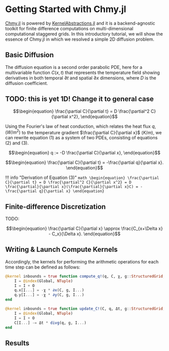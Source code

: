 # Getting Started with Chmy.jl

[Chmy.jl](https://github.com/PTsolvers/Chmy.jl) is powered by [KernelAbstractions.jl](https://github.com/JuliaGPU/KernelAbstractions.jl) and it is a backend-agnostic toolkit for finite difference computations on multi-dimensional computational staggered grids. In this introductory tutorial, we will show the essence of Chmy.jl in which we resolved a simple 2D diffusion problem.


## Basic Diffusion

The diffusion equation is a second order parabolic PDE, here for a multivariable function $C(x,t)$ that represents the temperature field showing derivatives in both temporal $\partial t$ and spatial $\partial x$ dimensions, where $D$ is the diffusion coefficient.

## TODO: this is yet 1D! Change it to general case

```math
\begin{equation}
\frac{\partial C}{\partial t} = D \frac{\partial^2 C}{\partial x^2},
\end{equation}
```

Using the Fourier's law of heat conduction, which relates the heat flux $q$, $(W/m^2)$ to the temperature gradient $\frac{\partial C}{\partial x}$ $(K/m)$, we can rewrite equation (1) as a system of two PDEs, consisting of equations (2) and (3).

```math
\begin{equation}
q := -D \frac{\partial C}{\partial x},
\end{equation}
```
```math
\begin{equation}
\frac{\partial C}{\partial t} = -\frac{\partial q}{\partial x}.
\end{equation}
```

!!! info "Derivation of Equation (3)"
    ```math
    \begin{equation}
    \frac{\partial C}{\partial t} = D \frac{\partial^2 C}{\partial x^2} = D \frac{\partial}{\partial x}(\frac{\partial}{\partial x}C) = - \frac{\partial q}{\partial x}
    \end{equation}
    ```


## Finite-difference Discretization

TODO:

```math
\begin{equation}
\frac{\partial C}{\partial x} \approx \frac{C_{x+\Delta x} - C_x}{\Delta x}.
\end{equation}
```


## Writing & Launch Compute Kernels

Accordingly, the kernels for performing the arithmetic operations for each time step can be defined as follows:

```julia
@kernel inbounds = true function compute_q!(q, C, χ, g::StructuredGrid, O)
    I = @index(Global, NTuple)
    I = I + O
    q.x[I...] = -χ * ∂x(C, g, I...)
    q.y[I...] = -χ * ∂y(C, g, I...)
end
```

```julia
@kernel inbounds = true function update_C!(C, q, Δt, g::StructuredGrid, O)
    I = @index(Global, NTuple)
    I = I + O
    C[I...] -= Δt * divg(q, g, I...)
end
```






## Results